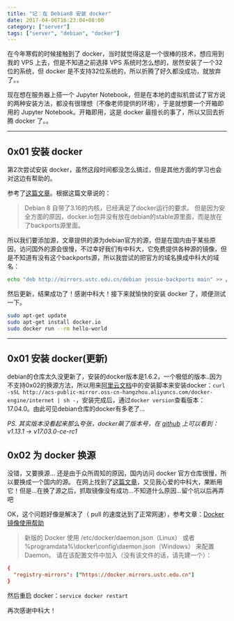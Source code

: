 ```yaml
---
title: "记：在 Debian8 安装 docker"
date: 2017-04-06T16:23:04+08:00
category: ["server"]
tags: ["server", "debian", "docker"]
---
```


在今年寒假的时候接触到了 docker，当时就觉得这是一个很棒的技术，想应用到我的 VPS 上去，但是不知道之前选择 VPS 系统时怎么想的，居然安装了一个32位的系统，但 docker 是不支持32位系统的，所以折腾了好久都没成功，就放弃了。。

现在想在服务器上搭一个 Jupyter Notebook，但是在本地的虚拟机尝试了官方说的两种安装方法，都没有很理想（不像老师提供的环境），于是就想要一个开箱即用的 Jupyter Notebook。开箱即用，这是 docker 最擅长的事了，所以又回去折腾 docker 了。。<!--more-->

----

## 0x01 安装 docker
第2次尝试安装 docker，虽然这段时间都没怎么搞过，但是其他方面的学习也会对这边有帮助的。

参考了[这篇文章](http://www.docker.org.cn/book/install/install-docker-on-debian-8.0-jessie-34.html)。根据这篇文章说的：

> Debian 8 自带了3.16的内核，已经满足了docker运行的要求。
但是因为安全方面的原因，docker.io包并没有放在debian的stable源里面，而是放在了backports源里面。

所以我们要添加源，文章提供的源为debian官方的源，但是在国内由于某些原因，访问国外的源会很慢，不过幸好我们有中科大，它免费提供各种源的镜像，但是不知道有没有这个backports源，所以我尝试的把官方的域名换成中科大的域名：

```bash
echo "deb http://mirrors.ustc.edu.cn/debian jessie-backports main" >> /etc/apt/sources.list
```

然后更新，结果成功了！感谢中科大！接下来就愉快的安装 docker 了，顺便测试一下。
```bash
sudo apt-get update
sudo apt-get install docker.io
sudo docker run --rm hello-world 
```
----

## 0x01 安装 docker(更新)
debian的仓库太久没更新了，安装的docker版本是1.6.2，一个极低的版本..因为不支持0x02的换源方法，所以用来[阿里云文档](https://help.aliyun.com/knowledge_detail/42851.html)中的安装脚本来安装docker：`curl -sSL http://acs-public-mirror.oss-cn-hangzhou.aliyuncs.com/docker-engine/internet | sh -`，安装完成后，通过`docker version`查看版本：17.04.0。由此可见debian仓库的docker有多老了...

*PS. 其实版本没看起来那么夸张，docker飙了版本号，在 [github](https://github.com/docker/docker/releases) 上可以看到：v1.13.1 -> v17.03.0-ce-rc1*

## 0x02 为 docker 换源
没错，又要换源...
还是由于众所周知的原因，国内访问 docker 官方仓库很慢，所以要换成一个国内的源。
在网上找到了[这篇文章](http://www.datastart.cn/tech/2016/09/28/docker-mirror.html)，又见我心爱的中科大，果断用它！但是...在换了源之后，抓取镜像没有成功...不知道什么原因...留个坑以后再弄吧

OK，这个问题好像是解决了（ pull 的速度达到了正常网速），参考文章：[Docker 镜像使用帮助](https://lug.ustc.edu.cn/wiki/mirrors/help/docker)

> 新版的 Docker 使用 /etc/docker/daemon.json（Linux） 或者 %programdata%\docker\config\daemon.json（Windows） 来配置 Daemon。
> 请在该配置文件中加入（没有该文件的话，请先建一个）：

```conf
{
  "registry-mirrors": ["https://docker.mirrors.ustc.edu.cn"]
}
```

然后重启 docker：`service docker restart`

再次感谢中科大！
